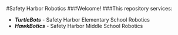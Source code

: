#Safety Harbor Robotics
###Welcome!
###This repository services:
 * *__TurtleBots__* - Safety Harbor Elementary School Robotics
 * *__HawkBotics__* -  Safety Harbor Middle School Robotics
